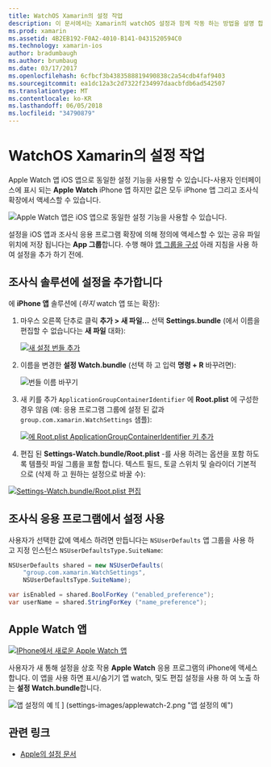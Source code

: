 ```yaml
---
title: WatchOS Xamarin의 설정 작업
description: 이 문서에서는 Xamarin의 watchOS 설정과 함께 작동 하는 방법을 설명 합니다. Watch 앱 솔루션에는 앱과 Apple Watch 앱에서 이러한 설정을 사용 하 여 iPhone의 추가 설정을 설명 합니다.
ms.prod: xamarin
ms.assetid: 4B2EB192-F0A2-4010-B141-0431520594C0
ms.technology: xamarin-ios
author: bradumbaugh
ms.author: brumbaug
ms.date: 03/17/2017
ms.openlocfilehash: 6cfbcf3b4383588819490838c2a54cdb4faf9403
ms.sourcegitcommit: ea1dc12a3c2d7322f234997daacbfdb6ad542507
ms.translationtype: MT
ms.contentlocale: ko-KR
ms.lasthandoff: 06/05/2018
ms.locfileid: "34790879"
---
```

# <a name="working-with-watchos-settings-in-xamarin"></a>WatchOS Xamarin의 설정 작업

Apple Watch 앱 iOS 앱으로 동일한 설정 기능을 사용할 수 있습니다-사용자 인터페이스에 표시 되는 **Apple Watch** iPhone 앱 하지만 값은 모두 iPhone 앱 그리고 조사식 확장에서 액세스할 수 있습니다.

![](settings-images/intro.png "Apple Watch 앱은 iOS 앱으로 동일한 설정 기능을 사용할 수 있습니다.")

설정을 iOS 앱과 조사식 응용 프로그램 확장에 의해 정의에 액세스할 수 있는 공유 파일 위치에 저장 됩니다는 **App 그룹**합니다. 수행 해야 [앱 그룹을 구성](~/ios/watchos/app-fundamentals/app-groups.md) 아래 지침을 사용 하 여 설정을 추가 하기 전에.

## <a name="add-settings-in-a-watch-solution"></a>조사식 솔루션에 설정을 추가합니다

에 **iPhone 앱** 솔루션에 (*하지* watch 앱 또는 확장):

1. 마우스 오른쪽 단추로 클릭 **추가 > 새 파일...**  선택 **Settings.bundle** (에서 이름을 편집할 수 없습니다는 **새 파일** 대화):

   [![](settings-images/settings-add-sml.png "새 설정 번들 추가")](settings-images/settings-add.png#lightbox)

2. 이름을 변경한 **설정 Watch.bundle** (선택 하 고 입력 **명령 + R** 바꾸려면):

   ![](settings-images/settings-rename.png "번들 이름 바꾸기")

3. 새 키를 추가 `ApplicationGroupContainerIdentifier` 에 **Root.plist** 에 구성한 경우 않음 (예: 응용 프로그램 그룹에 설정 된 값과 `group.com.xamarin.WatchSettings` 샘플):

   [ ![](settings-images/settings-appgroup-sml.png "에 Root.plist ApplicationGroupContainerIdentifier 키 추가")](settings-images/settings-appgroup.png#lightbox)

4. 편집 된 **Settings-Watch.bundle/Root.plist** -를 사용 하려는 옵션을 포함 하도록 템플릿 파일 그룹을 포함 합니다.
  텍스트 필드, 토글 스위치 및 슬라이더 기본적으로 (삭제 하 고 원하는 설정으로 바꿀 수):

  [![](settings-images/rootplist-sml.png "Settings-Watch.bundle/Root.plist 편집")](settings-images/rootplist.png#lightbox)


## <a name="use-settings-in-the-watch-app"></a>조사식 응용 프로그램에서 설정 사용

사용자가 선택한 값에 액세스 하려면 만듭니다는 `NSUserDefaults` 앱 그룹을 사용 하 고 지정 인스턴스 `NSUserDefaultsType.SuiteName`:

```csharp
NSUserDefaults shared = new NSUserDefaults(
    "group.com.xamarin.WatchSettings",
    NSUserDefaultsType.SuiteName);

var isEnabled = shared.BoolForKey ("enabled_preference");
var userName = shared.StringForKey ("name_preference");
```

## <a name="apple-watch-app"></a>Apple Watch 앱

[![](settings-images/settings-app-sml.png "IPhone에서 새로운 Apple Watch 앱")](settings-images/settings-app.png#lightbox)

사용자가 새 통해 설정을 상호 작용 **Apple Watch** 응용 프로그램의 iPhone에 액세스 합니다. 이 앱을 사용 하면 표시/숨기기 앱 watch, 및도 편집 설정을 사용 하 여 노출 하는 **설정 Watch.bundle**합니다.

![](settings-images/applewatch-1.png "앱 설정의 예") ![ ] (settings-images/applewatch-2.png "앱 설정의 예")



## <a name="related-links"></a>관련 링크

- [Apple의 설정 문서](https://developer.apple.com/library/prerelease/ios/documentation/General/Conceptual/WatchKitProgrammingGuide/Settings.html#//apple_ref/doc/uid/TP40014969-CH22-SW1)

